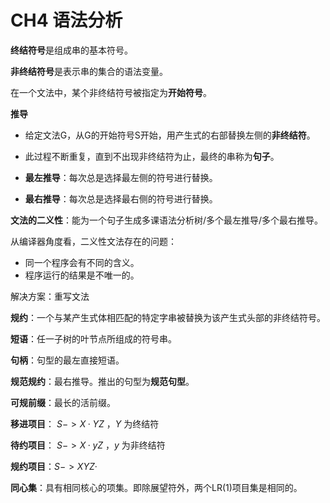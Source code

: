 # CH4 语法分析

**终结符号**是组成串的基本符号。

**非终结符号**是表示串的集合的语法变量。

在一个文法中，某个非终结符号被指定为**开始符号**。

**推导**

- 给定文法G，从G的开始符号S开始，用产生式的右部替换左侧的**非终结符**。

- 此过程不断重复，直到不出现非终结符为止，最终的串称为**句子**。

- **最左推导**：每次总是选择最左侧的符号进行替换。

- **最右推导**：每次总是选择最右侧的符号进行替换。

**文法的二义性**：能为一个句子生成多课语法分析树/多个最左推导/多个最右推导。

从编译器角度看，二义性文法存在的问题：

- 同一个程序会有不同的含义。
- 程序运行的结果是不唯一的。

解决方案：重写文法

**规约**：一个与某产生式体相匹配的特定字串被替换为该产生式头部的非终结符号。

**短语**：任一子树的叶节点所组成的符号串。

**句柄**：句型的最左直接短语。

**规范规约**：最右推导。推出的句型为**规范句型**。

**可规前缀**：最长的活前缀。

**移进项目**： $S->X·YZ$ ，$Y$ 为终结符

**待约项目**： $S->X·yZ$ ，$y$ 为非终结符

**规约项目**：$S->XYZ·$ 

**同心集**：具有相同核心的项集。即除展望符外，两个LR(1)项目集是相同的。